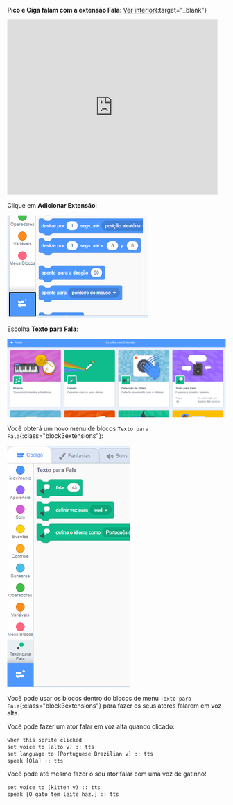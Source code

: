**Pico e Giga falam com a extensão Fala**: [Ver interior](https://scratch.mit.edu/projects/572518523/editor){:target="_blank"}

<div class="scratch-preview">
  <iframe allowtransparency="true" width="485" height="402" src="https://scratch.mit.edu/projects/embed/572518523/?autostart=false" frameborder="0"></iframe>
</div>

Clique em **Adicionar Extensão**:

![Ícone 'Adicionar Extensão'.](images/add-extension.png)

Escolha **Texto para Fala**:

![Extensão 'Texto para fala' em destaque.](images/text-to-speech.png)

Você obterá um novo menu de blocos `Texto para Fala`{:class="block3extensions"}:

![Blocos de menu 'Texto para Fala'.](images/text-to-speech-blocks.png)

Você pode usar os blocos dentro do blocos de menu `Texto para Fala`{:class="block3extensions"} para fazer os seus atores falarem em voz alta.

Você pode fazer um ator falar em voz alta quando clicado:

```blocks3
when this sprite clicked
set voice to (alto v) :: tts
set language to (Portuguese Brazilian v) :: tts
speak [Olá] :: tts
```

Você pode até mesmo fazer o seu ator falar com uma voz de gatinho!

```blocks3
set voice to (kitten v) :: tts
speak [O gato tem leite haz.] :: tts
```
